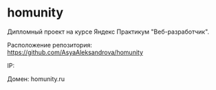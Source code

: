 # homunity

Дипломный проект на курсе Яндекс Практикум "Веб-разработчик".

Расположение репозитория: https://github.com/AsyaAleksandrova/homunity

IP:

Домен: homunity.ru
